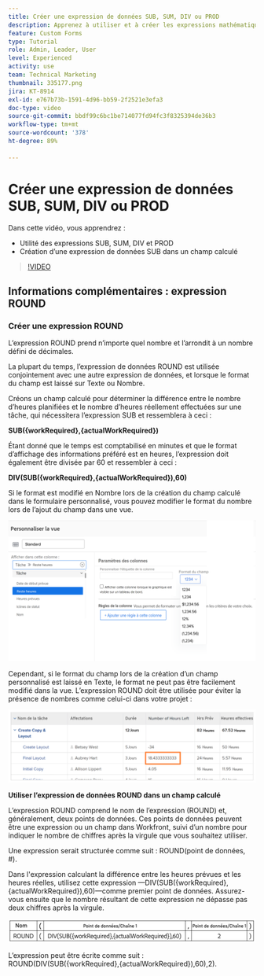 ```yaml
---
title: Créer une expression de données SUB, SUM, DIV ou PROD
description: Apprenez à utiliser et à créer les expressions mathématiques de base dans un champ calculé Adobe  [!DNL Workfront].
feature: Custom Forms
type: Tutorial
role: Admin, Leader, User
level: Experienced
activity: use
team: Technical Marketing
thumbnail: 335177.png
jira: KT-8914
exl-id: e767b73b-1591-4d96-bb59-2f2521e3efa3
doc-type: video
source-git-commit: bbdf99c6bc1be714077fd94fc3f8325394de36b3
workflow-type: tm+mt
source-wordcount: '378'
ht-degree: 89%

---
```


# Créer une expression de données SUB, SUM, DIV ou PROD

Dans cette vidéo, vous apprendrez :

* Utilité des expressions SUB, SUM, DIV et PROD
* Création d’une expression de données SUB dans un champ calculé

>[!VIDEO](https://video.tv.adobe.com/v/335177/?quality=12&learn=on&enablevpops=1)

## Informations complémentaires : expression ROUND

### Créer une expression ROUND

L’expression ROUND prend n’importe quel nombre et l’arrondit à un nombre défini de décimales.

La plupart du temps, l’expression de données ROUND est utilisée conjointement avec une autre expression de données, et lorsque le format du champ est laissé sur Texte ou Nombre.

Créons un champ calculé pour déterminer la différence entre le nombre d’heures planifiées et le nombre d’heures réellement effectuées sur une tâche, qui nécessitera l’expression SUB et ressemblera à ceci :

**SUB({workRequired},{actualWorkRequired})**

Étant donné que le temps est comptabilisé en minutes et que le format d’affichage des informations préféré est en heures, l’expression doit également être divisée par 60 et ressembler à ceci :

**DIV(SUB({workRequired},{actualWorkRequired}),60)**

Si le format est modifié en Nombre lors de la création du champ calculé dans le formulaire personnalisé, vous pouvez modifier le format du nombre lors de l’ajout du champ dans une vue.

![Équilibreur de charge de travail avec rapport d’utilisation](assets/round01.png)

Cependant, si le format du champ lors de la création d’un champ personnalisé est laissé en Texte, le format ne peut pas être facilement modifié dans la vue. L’expression ROUND doit être utilisée pour éviter la présence de nombres comme celui-ci dans votre projet :

![Équilibreur de charge de travail avec rapport d’utilisation](assets/round02.png)

<b>Utiliser l’expression de données ROUND dans un champ calculé</b>

L’expression ROUND comprend le nom de l’expression (ROUND) et, généralement, deux points de données. Ces points de données peuvent être une expression ou un champ dans Workfront, suivi d’un nombre pour indiquer le nombre de chiffres après la virgule que vous souhaitez utiliser.

Une expression serait structurée comme suit : ROUND(point de données, #).

Dans l&#39;expression calculant la différence entre les heures prévues et les heures réelles, utilisez cette expression —DIV(SUB({workRequired},{actualWorkRequired}),60)—comme premier point de données. Assurez-vous ensuite que le nombre résultant de cette expression ne dépasse pas deux chiffres après la virgule.

![Équilibreur de charge de travail avec rapport d’utilisation](assets/round03.png)

L’expression peut être écrite comme suit : ROUND(DIV(SUB({workRequired},{actualWorkRequired}),60),2).
